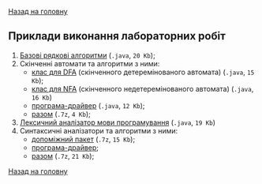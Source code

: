 [Назад на головну](../../README.md)

## Приклади виконання лабораторних робіт

1. [Базові рядкові алгоритми](lab-1-main.java) (`.java`, `20 Kb`);
2. Скінченні автомати та алгоритми з ними:
	- [клас для DFA](lab-2/lab-2-v2-dfa.java) (скінченного детеремінованого автомата) (`.java`, `15 Kb`);
	- [клас для NFA](lab-2/lab-2-v2-nfa.java) (скінченного недетеремінованого автомата) (`.java`, `16 Kb`)
	- [програма-драйвер](lab-2/lab-2-v2-main.java) (`.java`, `12 Kb`);
	- [разом](lab-2.7z) (`.7z`, `4 Kb`);
3. [Лексичний аналізатор мови програмування](lab-3-main.java) (`.java`, `19 Kb`)
4. Синтаксичні аналізатори та алгоритми з ними:
	- [допоміжний пакет](lab-4/JavaTeacherLib.7z) (`.7z`, `15 Kb`);
	- [програма-драйвер](lab-4/sysprogrammingmainalgorithm/SysProgrammingMainAlgorithm.java);
	- [разом](lab-4.7z) (`.7z`, `21 Kb`);

[Назад на головну](../../README.md)